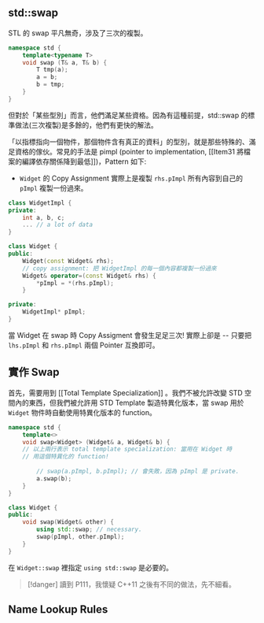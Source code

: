 
## std::swap
STL 的 swap 平凡無奇，涉及了三次的複製。
```cpp
namespace std {
    template<typename T>
    void swap (T& a, T& b) {
        T tmp(a);
        a = b;
        b = tmp;
    }
}
```

但對於「某些型別」而言，他們滿足某些資格。因為有這種前提，std::swap 的標準做法(三次複製)是多餘的，他們有更快的解法。

「以指標指向一個物件，那個物件含有真正的資料」的型別，就是那些特殊的、滿足資格的傢伙。常見的手法是 pimpl (pointer to implementation, [[Item31 將檔案的編譯依存關係降到最低]])，Pattern 如下: 
- `Widget` 的 Copy Assignment 實際上是複製 `rhs.pImpl` 所有內容到自己的 `pImpl` 複製一份過來。
```cpp
class WidgetImpl {
private:
    int a, b, c; 
    ... // a lot of data
}

class Widget {
public:
    Widget(const Widget& rhs);
    // copy assignment: 把 WidgetImpl 的每一個內容都複製一份過來
    Widget& operator=(const Widget& rhs) {
        *pImpl = *(rhs.pImpl); 
    }

private:
    WidgetImpl* pImpl;
}
```

當 Widget 在 swap 時 Copy Assigment 會發生足足三次! 實際上卻是 -- 只要把 `lhs.pImpl` 和 `rhs.pImpl` 兩個 Pointer 互換即可。

## 實作 Swap 
首先，需要用到 [[Total Template Specialization]] 。我們不被允許改變 STD 空間內的東西，但我們被允許用 STD Template 製造特異化版本，當 swap 用於 `Widget` 物件時自動使用特異化版本的 function。

```cpp
namespace std {
	template<> 
	void swap<Widget> (Widget& a, Widget& b) {
	// 以上兩行表示 total template specialization: 當用在 Widget 時
	// 用這個特異化的 function!
		
		// swap(a.pImpl, b.pImpl); // 會失敗，因為 pImpl 是 private.
		a.swap(b);
	}
}

class Widget {
public:
	void swap(Widget& other) {
		using std::swap; // necessary.
		swap(pImpl, other.pImpl);
	}
}
```

在 `Widget::swap` 裡指定 `using std::swap` 是必要的。

> [!danger]
> 讀到 P111，我懷疑 C++11 之後有不同的做法，先不細看。


## Name Lookup Rules
